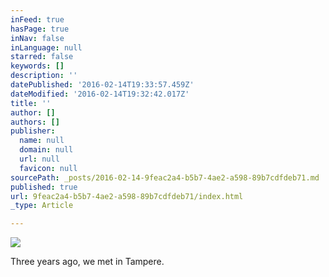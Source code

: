 ```yaml
---
inFeed: true
hasPage: true
inNav: false
inLanguage: null
starred: false
keywords: []
description: ''
datePublished: '2016-02-14T19:33:57.459Z'
dateModified: '2016-02-14T19:32:42.017Z'
title: ''
author: []
authors: []
publisher:
  name: null
  domain: null
  url: null
  favicon: null
sourcePath: _posts/2016-02-14-9feac2a4-b5b7-4ae2-a598-89b7cdfdeb71.md
published: true
url: 9feac2a4-b5b7-4ae2-a598-89b7cdfdeb71/index.html
_type: Article

---
```

![](https://the-grid-user-content.s3-us-west-2.amazonaws.com/19c15fab-f42a-491e-8643-17f832613c30.jpg)

Three years ago, we met in Tampere.